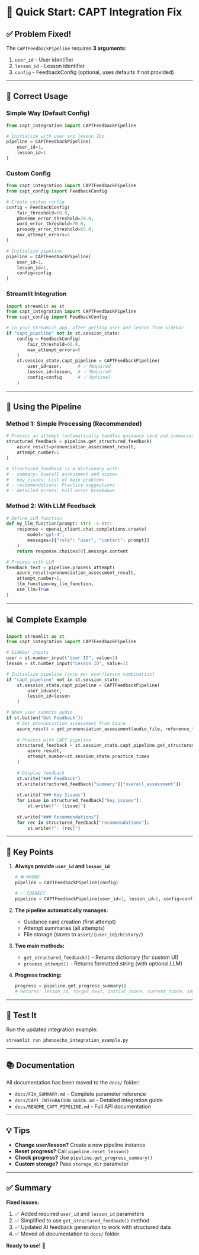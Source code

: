 # 🚀 Quick Start: CAPT Integration Fix

## ✅ Problem Fixed!

The `CAPTFeedbackPipeline` requires **3 arguments**:
1. `user_id` - User identifier
2. `lesson_id` - Lesson identifier  
3. `config` - FeedbackConfig (optional, uses defaults if not provided)

---

## 📝 Correct Usage

### Simple Way (Default Config)
```python
from capt_integration import CAPTFeedbackPipeline

# Initialize with user and lesson IDs
pipeline = CAPTFeedbackPipeline(
    user_id=1,
    lesson_id=1
)
```

### Custom Config
```python
from capt_integration import CAPTFeedbackPipeline
from capt_config import FeedbackConfig

# Create custom config
config = FeedbackConfig(
    fair_threshold=60.0,
    phoneme_error_threshold=70.0,
    word_error_threshold=70.0,
    prosody_error_threshold=65.0,
    max_attempt_errors=5
)

# Initialize pipeline
pipeline = CAPTFeedbackPipeline(
    user_id=1,
    lesson_id=1,
    config=config
)
```

### Streamlit Integration
```python
import streamlit as st
from capt_integration import CAPTFeedbackPipeline
from capt_config import FeedbackConfig

# In your Streamlit app, after getting user and lesson from sidebar
if "capt_pipeline" not in st.session_state:
    config = FeedbackConfig(
        fair_threshold=60.0,
        max_attempt_errors=5
    )
    st.session_state.capt_pipeline = CAPTFeedbackPipeline(
        user_id=user,      # ✅ Required
        lesson_id=lesson,  # ✅ Required
        config=config      # ✅ Optional
    )
```

---

## 🎯 Using the Pipeline

### Method 1: Simple Processing (Recommended)
```python
# Process an attempt (automatically handles guidance card and summaries)
structured_feedback = pipeline.get_structured_feedback(
    azure_result=pronunciation_assessment_result,
    attempt_number=1
)

# structured_feedback is a dictionary with:
# - summary: Overall assessment and scores
# - key_issues: List of main problems
# - recommendations: Practice suggestions
# - detailed_errors: Full error breakdown
```

### Method 2: With LLM Feedback
```python
# Define LLM function
def my_llm_function(prompt: str) -> str:
    response = openai_client.chat.completions.create(
        model="gpt-4",
        messages=[{"role": "user", "content": prompt}]
    )
    return response.choices[0].message.content

# Process with LLM
feedback_text = pipeline.process_attempt(
    azure_result=pronunciation_assessment_result,
    attempt_number=1,
    llm_function=my_llm_function,
    use_llm=True
)
```

---

## 📊 Complete Example

```python
import streamlit as st
from capt_integration import CAPTFeedbackPipeline

# Sidebar inputs
user = st.number_input("User ID", value=1)
lesson = st.number_input("Lesson ID", value=1)

# Initialize pipeline (once per user/lesson combination)
if "capt_pipeline" not in st.session_state:
    st.session_state.capt_pipeline = CAPTFeedbackPipeline(
        user_id=user,
        lesson_id=lesson
    )

# When user submits audio
if st.button("Get Feedback"):
    # Get pronunciation assessment from Azure
    azure_result = get_pronunciation_assessment(audio_file, reference_text)
    
    # Process with CAPT pipeline
    structured_feedback = st.session_state.capt_pipeline.get_structured_feedback(
        azure_result,
        attempt_number=st.session_state.practice_times
    )
    
    # Display feedback
    st.write("### Feedback")
    st.write(structured_feedback["summary"]["overall_assessment"])
    
    st.write("### Key Issues")
    for issue in structured_feedback["key_issues"]:
        st.write(f"- {issue}")
    
    st.write("### Recommendations")
    for rec in structured_feedback["recommendations"]:
        st.write(f"- {rec}")
```

---

## 🔑 Key Points

1. **Always provide `user_id` and `lesson_id`**
   ```python
   # ❌ WRONG
   pipeline = CAPTFeedbackPipeline(config)
   
   # ✅ CORRECT
   pipeline = CAPTFeedbackPipeline(user_id=1, lesson_id=1, config=config)
   ```

2. **The pipeline automatically manages:**
   - Guidance card creation (first attempt)
   - Attempt summaries (all attempts)
   - File storage (saves to `asset/{user_id}/history/`)

3. **Two main methods:**
   - `get_structured_feedback()` - Returns dictionary (for custom UI)
   - `process_attempt()` - Returns formatted string (with optional LLM)

4. **Progress tracking:**
   ```python
   progress = pipeline.get_progress_summary()
   # Returns: lesson_id, target_text, initial_score, current_score, improvement, etc.
   ```

---

## 🧪 Test It

Run the updated integration example:
```bash
streamlit run phonoecho_integration_example.py
```

---

## 📚 Documentation

All documentation has been moved to the `docs/` folder:
- `docs/FIX_SUMMARY.md` - Complete parameter reference
- `docs/CAPT_INTEGRATION_GUIDE.md` - Detailed integration guide
- `docs/README_CAPT_PIPELINE.md` - Full API documentation

---

## 💡 Tips

- **Change user/lesson?** Create a new pipeline instance
- **Reset progress?** Call `pipeline.reset_lesson()`
- **Check progress?** Use `pipeline.get_progress_summary()`
- **Custom storage?** Pass `storage_dir` parameter

---

## ✅ Summary

**Fixed issues:**
1. ✅ Added required `user_id` and `lesson_id` parameters
2. ✅ Simplified to use `get_structured_feedback()` method
3. ✅ Updated AI feedback generation to work with structured data
4. ✅ Moved all documentation to `docs/` folder

**Ready to use!** 🎉
